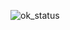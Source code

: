 
![ok_status](https://github.com/N-Pierro/jenkins/assets/99881023/e7fcd8b6-193c-49e3-87a9-1af9fc98b844)
